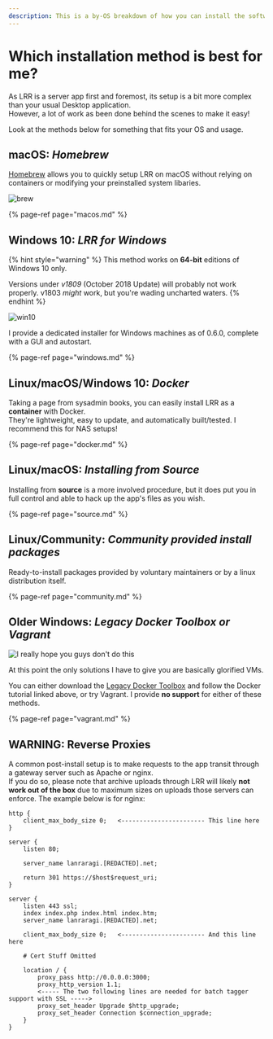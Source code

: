```yaml
---
description: This is a by-OS breakdown of how you can install the software on your machine.
---
```


# Which installation method is best for me?

As LRR is a server app first and foremost, its setup is a bit more complex than your usual Desktop application.  
However, a lot of work as been done behind the scenes to make it easy!  

Look at the methods below for something that fits your OS and usage.

## macOS: _Homebrew_

[Homebrew](https://brew.sh/) allows you to quickly setup LRR on macOS without relying on containers or modifying your preinstalled system libaries.  

![brew](../.gitbook/assets/brew.jpg)

{% page-ref page="macos.md" %}

## Windows 10: _LRR for Windows_

{% hint style="warning" %}
This method works on **64-bit** editions of Windows 10 only.  

Versions under _v1809_ \(October 2018 Update\) will probably not work properly. v1803 _might_ work, but you're wading uncharted waters.
{% endhint %}

![win10](../.gitbook/assets/karen.jpg)

I provide a dedicated installer for Windows machines as of 0.6.0, complete with a GUI and autostart.

{% page-ref page="windows.md" %}

## Linux/macOS/Windows 10: _Docker_

Taking a page from sysadmin books, you can easily install LRR as a **container** with Docker.  
They're lightweight, easy to update, and automatically built/tested. I recommend this for NAS setups!

{% page-ref page="docker.md" %}

## Linux/macOS: _Installing from Source_

Installing from **source** is a more involved procedure, but it does put you in full control and able to hack up the app's files as you wish.

{% page-ref page="source.md" %}

## Linux/Community: _Community provided install packages_

Ready-to-install packages provided by voluntary maintainers or by a linux distribution itself.

{% page-ref page="community.md" %}

## Older Windows: _Legacy Docker Toolbox or Vagrant_

![I really hope you guys don&apos;t do this](../.gitbook/assets/shiggy.png)

At this point the only solutions I have to give you are basically glorified VMs.

You can either download the [Legacy Docker Toolbox](https://docs.docker.com/toolbox/toolbox_install_windows/) and follow the Docker tutorial linked above, or try Vagrant. I provide **no support** for either of these methods.

{% page-ref page="vagrant.md" %}

## WARNING: Reverse Proxies

A common post-install setup is to make requests to the app transit through a gateway server such as Apache or nginx.  
If you do so, please note that archive uploads through LRR will likely **not work out of the box** due to maximum sizes on uploads those servers can enforce. The example below is for nginx:

```text
http {
    client_max_body_size 0;   <----------------------- This line here
}

server {
    listen 80;

    server_name lanraragi.[REDACTED].net;

    return 301 https://$host$request_uri;
}

server {
    listen 443 ssl;
    index index.php index.html index.htm;
    server_name lanraragi.[REDACTED].net;

    client_max_body_size 0;   <----------------------- And this line here

    # Cert Stuff Omitted

    location / {
        proxy_pass http://0.0.0.0:3000;
        proxy_http_version 1.1;
        <----- The two following lines are needed for batch tagger support with SSL ----->
        proxy_set_header Upgrade $http_upgrade; 
        proxy_set_header Connection $connection_upgrade;
    }
}
```
